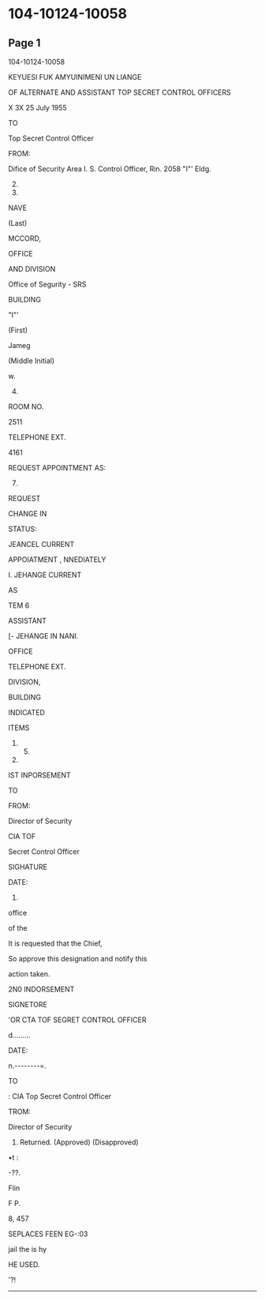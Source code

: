 # 104-10124-10058

## Page 1

104-10124-10058

KEYUESI FUK AMYUINIMENI UN LIANGE

OF ALTERNATE AND ASSISTANT TOP SECRET CONTROL OFFICERS

X 3X 25 July 1955

TO

Top Secret Control Officer

FROM:

Difice of Security Area I. S. Control Officer, Rin. 2058 "I"' Eldg.

2.

3.

NAVE

(Last)

MCCORD,

OFFICE

AND DIVISION

Office of Segurity - SRS

BUILDING

"I"'

(First)

Jameg

(Middle Initial)

w.

4.

ROOM NO.

2511

TELEPHONE EXT.

4161

REQUEST APPOINTMENT AS:

7.

REQUEST

CHANGE IN

STATUS:

JEANCEL CURRENT

APPOIATMENT , NNEDIATELY

I. JEHANGE CURRENT

AS

TEM 6

ASSISTANT

[- JEHANGE IN NANI.

OFFICE

TELEPHONE EXT.

DIVISION,

BUILDING

INDICATED

ITEMS

1. 5.

03.

IST INPORSEMENT

TO

FROM:

Director of Security

CIA TOF

Secret Control Officer

SIGHATURE

DATE:

1.

office

of the

It is requested that the Chief,

So approve this designation and notify this

action taken.

2N0 INDORSEMENT

SIGNETORE

'OR CTA TOF SEGRET CONTROL OFFICER

d.........

DATE:

n.--------=.

TO

: CIA Top Secret Control Officer

TROM:

Director of Security

1. Returned. (Approved) (Disapproved)

•t :

-??.

Flin

F P.

8, 457

SEPLACES FEEN EG-:03

jail the is hy

HE USED.

'?!

---

